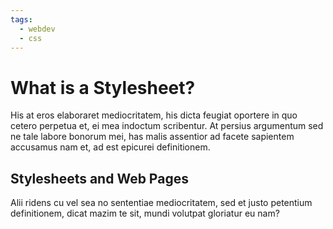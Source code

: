 ```yaml
---
tags:
  - webdev
  - css
---
```


# What is a Stylesheet?

His at eros elaboraret mediocritatem, his dicta feugiat oportere in quo cetero perpetua et, ei mea indoctum scribentur. At persius argumentum sed ne tale labore bonorum mei, has malis assentior ad facete sapientem accusamus nam et, ad est epicurei definitionem.

## Stylesheets and Web Pages

Alii ridens cu vel sea no sententiae mediocritatem, sed et justo petentium definitionem, dicat mazim te sit, mundi volutpat gloriatur eu nam?

